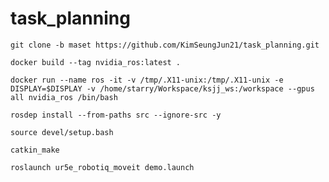 # task_planning
```git clone -b maset https://github.com/KimSeungJun21/task_planning.git``` 

```docker build --tag nvidia_ros:latest .```

```docker run --name ros -it -v /tmp/.X11-unix:/tmp/.X11-unix -e DISPLAY=$DISPLAY -v /home/starry/Workspace/ksjj_ws:/workspace --gpus all nvidia_ros /bin/bash```

```rosdep install --from-paths src --ignore-src -y```

```source devel/setup.bash```

```catkin_make```

```roslaunch ur5e_robotiq_moveit demo.launch```
